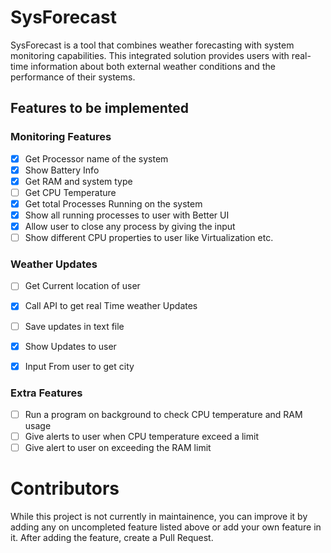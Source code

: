 # SysForecast
SysForecast is a tool that combines weather forecasting with system monitoring capabilities. This integrated solution provides users with real-time information about both external weather conditions and the performance of their systems.

## Features to be implemented

### Monitoring Features
- [x]  Get Processor name of the system
- [x]  Show Battery Info  
- [x]  Get RAM and system type
- [ ]  Get CPU Temperature
- [x]  Get total Processes Running on the system
- [x]  Show all running processes to user with Better UI
- [x]  Allow user to close any process by giving the input
- [ ]  Show different CPU properties to user like Virtualization etc.

### Weather Updates
- [ ]  Get Current location of user
- [x]  Call API to get real Time weather Updates
- [ ]  Save updates in text file
- [x]  Show Updates to user
- [x]  Input From user to get city


### Extra Features
- [ ]  Run a program on background to check CPU temperature and RAM usage
- [ ]  Give alerts to user when CPU temperature exceed a limit
- [ ]  Give alert to user on exceeding the RAM limit

# Contributors
While this project is not currently in maintainence, you can improve it by adding any on uncompleted feature listed above or add your own feature in it. 
After adding the feature, create a Pull Request.
